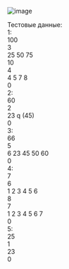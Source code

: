 ![image](https://github.com/Roman194/PTPS_04.02/assets/66479764/f6c786a3-23ec-4696-ac1b-3647649ee7b6) </br>

Тестовые данные: </br>
1:</br>
100</br>
3</br>
25 50 75</br>
10</br>
4</br>
4 5 7 8</br>
0</br>
2:</br>
60</br>
2</br>
23 q (45)</br>
0</br>
3:</br>
66</br>
5</br>
6 23 45 50 60</br>
0</br>
4:</br>
7</br>
6</br>
1 2 3 4 5 6</br>
8</br>
7</br>
1 2 3 4 5 6 7</br>
0</br>
5:</br>
25</br>
1</br>
23</br>
0
